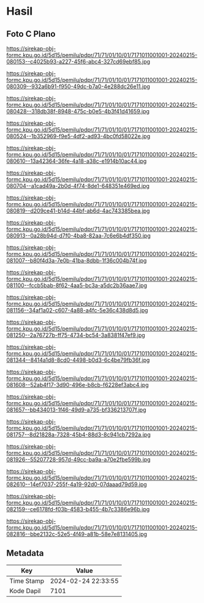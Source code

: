 # Hasil

## Foto C Plano

https://sirekap-obj-formc.kpu.go.id/5d15/pemilu/pdpr/71/71/01/10/01/7171011001001-20240215-080153--c4025b93-a227-45f6-abc4-327cd69ebf85.jpg

https://sirekap-obj-formc.kpu.go.id/5d15/pemilu/pdpr/71/71/01/10/01/7171011001001-20240215-080309--932a6b91-f950-49dc-b7a0-4e288dc26e11.jpg

https://sirekap-obj-formc.kpu.go.id/5d15/pemilu/pdpr/71/71/01/10/01/7171011001001-20240215-080428--318db38f-8948-475c-b0e5-4b3f41d41659.jpg

https://sirekap-obj-formc.kpu.go.id/5d15/pemilu/pdpr/71/71/01/10/01/7171011001001-20240215-080524--1b352969-f9e5-4df2-ad93-4bc0fd58022e.jpg

https://sirekap-obj-formc.kpu.go.id/5d15/pemilu/pdpr/71/71/01/10/01/7171011001001-20240215-080610--13a42364-36fe-4a18-a38c-e1914b10ac44.jpg

https://sirekap-obj-formc.kpu.go.id/5d15/pemilu/pdpr/71/71/01/10/01/7171011001001-20240215-080704--a1cad49a-2b0d-4f74-8de1-648351e469ed.jpg

https://sirekap-obj-formc.kpu.go.id/5d15/pemilu/pdpr/71/71/01/10/01/7171011001001-20240215-080819--d209ce41-b14d-44bf-ab6d-4ac743385bea.jpg

https://sirekap-obj-formc.kpu.go.id/5d15/pemilu/pdpr/71/71/01/10/01/7171011001001-20240215-080913--0a28b94d-d7f0-4ba8-82aa-7c6e6b4df350.jpg

https://sirekap-obj-formc.kpu.go.id/5d15/pemilu/pdpr/71/71/01/10/01/7171011001001-20240215-081007--b80f4d3a-7e0b-41ba-8dbb-1f36c004b74f.jpg

https://sirekap-obj-formc.kpu.go.id/5d15/pemilu/pdpr/71/71/01/10/01/7171011001001-20240215-081100--fccb5bab-8f62-4aa5-bc3a-a5dc2b36aae7.jpg

https://sirekap-obj-formc.kpu.go.id/5d15/pemilu/pdpr/71/71/01/10/01/7171011001001-20240215-081156--34af1a02-c607-4a88-a4fc-5e36c438d8d5.jpg

https://sirekap-obj-formc.kpu.go.id/5d15/pemilu/pdpr/71/71/01/10/01/7171011001001-20240215-081250--2a76727b-ff75-4734-bc54-3a8381f47ef9.jpg

https://sirekap-obj-formc.kpu.go.id/5d15/pemilu/pdpr/71/71/01/10/01/7171011001001-20240215-081344--8414a1d8-8cd0-4498-b0d3-6c4be79fb36f.jpg

https://sirekap-obj-formc.kpu.go.id/5d15/pemilu/pdpr/71/71/01/10/01/7171011001001-20240215-081608--52ab4f17-3d90-496e-b8cb-f6228ef3abc4.jpg

https://sirekap-obj-formc.kpu.go.id/5d15/pemilu/pdpr/71/71/01/10/01/7171011001001-20240215-081657--bb434013-1f46-49d9-a735-bf336213707f.jpg

https://sirekap-obj-formc.kpu.go.id/5d15/pemilu/pdpr/71/71/01/10/01/7171011001001-20240215-081757--8d21828a-7328-45b4-88d3-8c941cb7292a.jpg

https://sirekap-obj-formc.kpu.go.id/5d15/pemilu/pdpr/71/71/01/10/01/7171011001001-20240215-081926--55207728-957d-49cc-ba9a-a70e2fbe599b.jpg

https://sirekap-obj-formc.kpu.go.id/5d15/pemilu/pdpr/71/71/01/10/01/7171011001001-20240215-082610--14ef7037-255f-4a19-92d0-07daaad79d59.jpg

https://sirekap-obj-formc.kpu.go.id/5d15/pemilu/pdpr/71/71/01/10/01/7171011001001-20240215-082159--ce6178fd-f03b-4583-b455-4b7c3386e96b.jpg

https://sirekap-obj-formc.kpu.go.id/5d15/pemilu/pdpr/71/71/01/10/01/7171011001001-20240215-082816--bbe2132c-52e5-4f49-a81b-58e7e8131405.jpg


## Metadata

| Key        | Value               |
| ---------- | ------------------- |
| Time Stamp | 2024-02-24 22:33:55 |
| Kode Dapil | 7101                |



